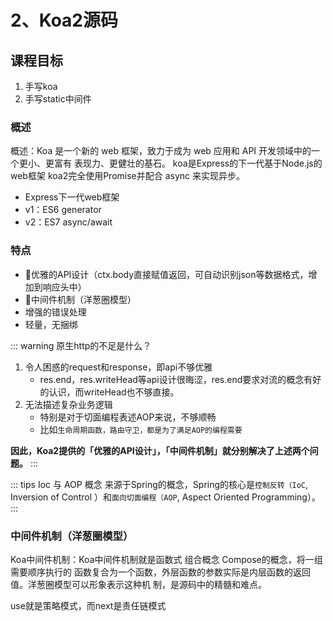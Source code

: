 # 2、Koa2源码

## 课程目标

1. 手写koa
2. 手写static中间件

### 概述

概述：Koa 是一个新的 web 框架，致力于成为 web 应用和 API 开发领域中的一个更小、更富有 表现力、更健壮的基石。
koa是Express的下一代基于Node.js的web框架 koa2完全使用Promise并配合 async 来实现异步。
- Express下一代web框架
- v1：ES6 generator
- v2：ES7 async/await

### 特点
- 🚀优雅的API设计（ctx.body直接赋值返回，可自动识别json等数据格式，增加到响应头中）
- 🚀中间件机制（洋葱圈模型）
- 增强的错误处理
- 轻量，无捆绑


::: warning 原生http的不足是什么？
1. 令人困惑的request和response，即api不够优雅
    - res.end，res.writeHead等api设计很晦涩，res.end要求对流的概念有好的认识，而writeHead也不够直接。
2. 无法描述复杂业务逻辑
    - 特别是对于切面编程表述AOP来说，不够顺畅
    - 比如`生命周期函数，路由守卫，都是为了满足AOP的编程需要`

**因此，Koa2提供的「优雅的API设计」，「中间件机制」就分别解决了上述两个问题。**
:::

::: tips Ioc 与 AOP 概念
来源于Spring的概念，Spring的核心是`控制反转（IoC`, Inversion of Control ）和`面向切面编程（AOP`, Aspect Oriented Programming）。
:::

### 中间件机制（洋葱圈模型）

Koa中间件机制：Koa中间件机制就是函数式 组合概念 Compose的概念，将一组需要顺序执行的 函数复合为一个函数，外层函数的参数实际是内层函数的返回值。洋葱圈模型可以形象表示这种机 制，是源码中的精髓和难点。


use就是策略模式，而next是责任链模式

